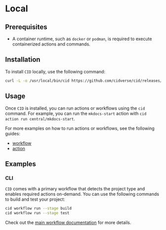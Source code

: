 # Local

## Prerequisites

- A container runtime, such as `docker` or `podman`, is required to execute containerized actions and commands.

## Installation

To install `CID` locally, use the following command:

```sh
curl -L -o /usr/local/bin/cid https://github.com/cidverse/cid/releases/download/latest/linux_amd64
```

## Usage

Once `CID` is installed, you can run actions or workflows using the `cid` command. For example, you can run the `mkdocs-start` action with `cid action run central/mkdocs-start`.

For more examples on how to run actions or workflows, see the following guides:

- [workflow](../config/workflow.md)
- [action](../config/action.md)

## Examples

### CLI

`CID` comes with a primary workflow that detects the project type and enables required actions on-demand. You can use the following commands to build and test your project:

``` sh
cid workflow run --stage build
cid workflow run --stage test
```

Check out the [main workflow documentation](../workflows/main.md) for more details.
